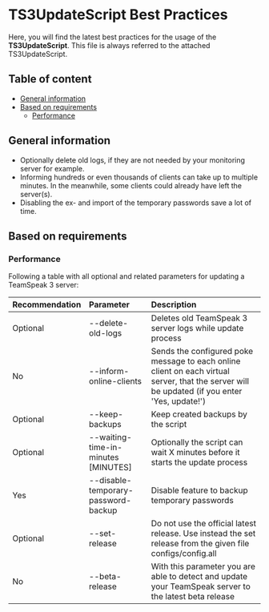 # TS3UpdateScript Best Practices

Here, you will find the latest best practices for the usage of the **TS3UpdateScript**. This file is always referred to the attached TS3UpdateScript.

## Table of content

- [General information](#general-information)
- [Based on requirements](#based-on-requirements)
	- [Performance](#performance)

## General information

- Optionally delete old logs, if they are not needed by your monitoring server for example.
- Informing hundreds or even thousands of clients can take up to multiple minutes. In the meanwhile, some clients could already have left the server(s).
- Disabling the ex- and import of the temporary passwords save a lot of time.

## Based on requirements

### Performance

Following a table with all optional and related parameters for updating a TeamSpeak 3 server:

Recommendation | Parameter | Description
:------------- | :------------- | :-------------
Optional | --delete-old-logs | Deletes old TeamSpeak 3 server logs while update process
No | --inform-online-clients | Sends the configured poke message to each online client on each virtual server, that the server will be updated (if you enter 'Yes, update!')
Optional | --keep-backups | Keep created backups by the script
Optional | --waiting-time-in-minutes [MINUTES] | Optionally the script can wait X minutes before it starts the update process
Yes | --disable-temporary-password-backup | Disable feature to backup temporary passwords
Optional | --set-release | Do not use the official latest release. Use instead the set release from the given file configs/config.all
No | --beta-release | With this parameter you are able to detect and update your TeamSpeak server to the latest beta release
